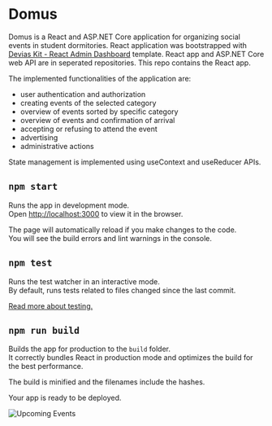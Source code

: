 # Domus

Domus is a React and ASP.NET Core application for organizing social events in student dormitories. React application was bootstrapped with [Devias Kit - React Admin Dashboard](https://github.com/devias-io/material-kit-react) template. React app and ASP.NET Core web API are in seperated repositories. This repo contains the React app.

The implemented functionalities of the application are:
- user authentication and authorization
- creating events of the selected category
- overview of events sorted by specific category
- overview of events and confirmation of arrival
- accepting or refusing to attend the event
- advertising
- administrative actions

State management is implemented using useContext and useReducer APIs.

## `npm start`

Runs the app in development mode.<br>
Open [http://localhost:3000](http://localhost:3000) to view it in the browser.

The page will automatically reload if you make changes to the code.<br>
You will see the build errors and lint warnings in the console.

## `npm test`

Runs the test watcher in an interactive mode.<br>
By default, runs tests related to files changed since the last commit.

[Read more about testing.](https://facebook.github.io/create-react-app/docs/running-tests)

## `npm run build`

Builds the app for production to the `build` folder.<br>
It correctly bundles React in production mode and optimizes the build for the best performance.

The build is minified and the filenames include the hashes.<br>

Your app is ready to be deployed.

![Upcoming Events](https://github.com/tskobic/domus-front/blob/main/upcoming_events.png)


